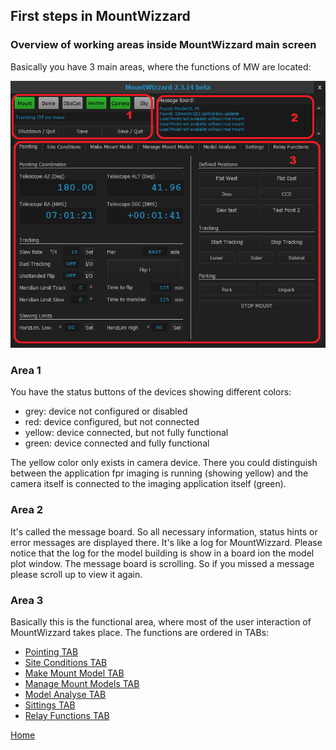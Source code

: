 ## First steps in MountWizzard

### Overview of working areas inside MountWizzard main screen

Basically you have 3 main areas, where the functions of MW are located:

<img src="../pics/mainscreen_explain01.png"/>

### Area 1

You have the status buttons of the devices showing different colors:

- grey: device not configured or disabled
- red: device configured, but not connected
- yellow: device connected, but not fully functional
- green: device connected and fully functional

The yellow color only exists in camera device. There you could distinguish between the application fpr imaging is running
(showing yellow) and the camera itself is connected to the imaging application itself (green).

### Area 2

It's called the message board. So all necessary information, status hints or error messages are displayed there. It's like
a log for MountWizzard. Please notice that the log for the model building is show in a board ion the model plot window. The
message board is scrolling. So if you missed a message please scroll up to view it again.

### Area 3

Basically this is the functional area, where most of the user interaction of MountWizzard takes place. The functions are
ordered in TABs:

- [Pointing TAB](11start01.md)
- [Site Conditions TAB](11start02.md)
- [Make Mount Model TAB](11start03.md)
- [Manage Mount Models TAB](11start04.md)
- [Model Analyse TAB](11start05.md)
- [Sittings TAB](11start06.md)
- [Relay Functions TAB](11start07.md)


[Home](00home.md)